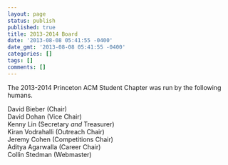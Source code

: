 ```yaml
---
layout: page
status: publish
published: true
title: 2013-2014 Board
date: '2013-08-08 05:41:55 -0400'
date_gmt: '2013-08-08 05:41:55 -0400'
categories: []
tags: []
comments: []
---
```

The 2013-2014 Princeton ACM Student Chapter was run by the following humans.

David Bieber (Chair)  
David Dohan (Vice Chair)  
Kenny Lin (Secretary _and_ Treasurer)  
Kiran Vodrahalli (Outreach Chair)  
Jeremy Cohen (Competitions Chair)  
Aditya Agarwalla (Career Chair)  
Collin Stedman (Webmaster)  